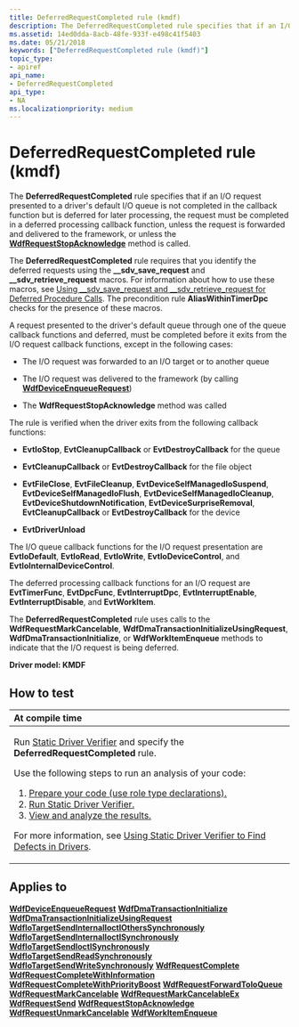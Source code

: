 ```yaml
---
title: DeferredRequestCompleted rule (kmdf)
description: The DeferredRequestCompleted rule specifies that if an I/O request presented to a driver's default I/O queue is not completed in the callback function but is deferred for later processing, the request must be completed in a deferred processing callback function, unless the request is forwarded and delivered to the framework, or unless the WdfRequestStopAcknowledge method is called.
ms.assetid: 14ed0dda-8acb-48fe-933f-e498c41f5403
ms.date: 05/21/2018
keywords: ["DeferredRequestCompleted rule (kmdf)"]
topic_type:
- apiref
api_name:
- DeferredRequestCompleted
api_type:
- NA
ms.localizationpriority: medium
---
```


# DeferredRequestCompleted rule (kmdf)


The **DeferredRequestCompleted** rule specifies that if an I/O request presented to a driver's default I/O queue is not completed in the callback function but is deferred for later processing, the request must be completed in a deferred processing callback function, unless the request is forwarded and delivered to the framework, or unless the [**WdfRequestStopAcknowledge**](/windows-hardware/drivers/ddi/wdfrequest/nf-wdfrequest-wdfrequeststopacknowledge) method is called.

The **DeferredRequestCompleted** rule requires that you identify the deferred requests using the **\_\_sdv\_save\_request** and **\_\_sdv\_retrieve\_request** macros. For information about how to use these macros, see [Using \_\_sdv\_save\_request and \_\_sdv\_retrieve\_request for Deferred Procedure Calls](./using---sdv-save-request-and---sdv-retrieve-request-for-deferred-proce.md). The precondition rule **AliasWithinTimerDpc** checks for the presence of these macros.

A request presented to the driver's default queue through one of the queue callback functions and deferred, must be completed before it exits from the I/O request callback functions, except in the following cases:

-   The I/O request was forwarded to an I/O target or to another queue

-   The I/O request was delivered to the framework (by calling [**WdfDeviceEnqueueRequest**](/windows-hardware/drivers/ddi/wdfdevice/nf-wdfdevice-wdfdeviceenqueuerequest))

-   The **WdfRequestStopAcknowledge** method was called

The rule is verified when the driver exits from the following callback functions:

-   **EvtIoStop**, **EvtCleanupCallback** or **EvtDestroyCallback** for the queue

-   **EvtCleanupCallback** or **EvtDestroyCallback** for the file object

-   **EvtFileClose**, **EvtFileCleanup**, **EvtDeviceSelfManagedIoSuspend**, **EvtDeviceSelfManagedIoFlush**, **EvtDeviceSelfManagedIoCleanup**, **EvtDeviceShutdownNotification**, **EvtDeviceSurpriseRemoval**, **EvtCleanupCallback** or **EvtDestroyCallback** for the device

-   **EvtDriverUnload**

The I/O queue callback functions for the I/O request presentation are **EvtIoDefault**, **EvtIoRead**, **EvtIoWrite**, **EvtIoDeviceControl**, and **EvtIoInternalDeviceControl**.

The deferred processing callback functions for an I/O request are **EvtTimerFunc**, **EvtDpcFunc**, **EvtInterruptDpc**, **EvtInterruptEnable**, **EvtInterruptDisable**, and **EvtWorkItem**.

The **DeferredRequestCompleted** rule uses calls to the **WdfRequestMarkCancelable**, **WdfDmaTransactionInitializeUsingRequest**, **WdfDmaTransactionInitialize**, or **WdfWorkItemEnqueue** methods to indicate that the I/O request is being deferred.

**Driver model: KMDF**

How to test
-----------

<table>
<colgroup>
<col width="100%" />
</colgroup>
<thead>
<tr class="header">
<th align="left">At compile time</th>
</tr>
</thead>
<tbody>
<tr class="odd">
<td align="left"><p>Run <a href="https://docs.microsoft.com/windows-hardware/drivers/devtest/static-driver-verifier" data-raw-source="[Static Driver Verifier](./static-driver-verifier.md)">Static Driver Verifier</a> and specify the <strong>DeferredRequestCompleted</strong> rule.</p>
Use the following steps to run an analysis of your code:
<ol>
<li><a href="https://docs.microsoft.com/windows-hardware/drivers/devtest/using-static-driver-verifier-to-find-defects-in-drivers#preparing-your-source-code" data-raw-source="[Prepare your code (use role type declarations).](./using-static-driver-verifier-to-find-defects-in-drivers.md#preparing-your-source-code)">Prepare your code (use role type declarations).</a></li>
<li><a href="https://docs.microsoft.com/windows-hardware/drivers/devtest/using-static-driver-verifier-to-find-defects-in-drivers#running-static-driver-verifier" data-raw-source="[Run Static Driver Verifier.](./using-static-driver-verifier-to-find-defects-in-drivers.md#running-static-driver-verifier)">Run Static Driver Verifier.</a></li>
<li><a href="https://docs.microsoft.com/windows-hardware/drivers/devtest/using-static-driver-verifier-to-find-defects-in-drivers#viewing-and-analyzing-the-results" data-raw-source="[View and analyze the results.](./using-static-driver-verifier-to-find-defects-in-drivers.md#viewing-and-analyzing-the-results)">View and analyze the results.</a></li>
</ol>
<p>For more information, see <a href="https://docs.microsoft.com/windows-hardware/drivers/devtest/using-static-driver-verifier-to-find-defects-in-drivers" data-raw-source="[Using Static Driver Verifier to Find Defects in Drivers](./using-static-driver-verifier-to-find-defects-in-drivers.md)">Using Static Driver Verifier to Find Defects in Drivers</a>.</p></td>
</tr>
</tbody>
</table>

Applies to
----------

[**WdfDeviceEnqueueRequest**](/windows-hardware/drivers/ddi/wdfdevice/nf-wdfdevice-wdfdeviceenqueuerequest)
[**WdfDmaTransactionInitialize**](/windows-hardware/drivers/ddi/wdfdmatransaction/nf-wdfdmatransaction-wdfdmatransactioninitialize)
[**WdfDmaTransactionInitializeUsingRequest**](/windows-hardware/drivers/ddi/wdfdmatransaction/nf-wdfdmatransaction-wdfdmatransactioninitializeusingrequest)
[**WdfIoTargetSendInternalIoctlOthersSynchronously**](/windows-hardware/drivers/ddi/wdfiotarget/nf-wdfiotarget-wdfiotargetsendinternalioctlotherssynchronously)
[**WdfIoTargetSendInternalIoctlSynchronously**](/windows-hardware/drivers/ddi/wdfiotarget/nf-wdfiotarget-wdfiotargetsendinternalioctlsynchronously)
[**WdfIoTargetSendIoctlSynchronously**](/windows-hardware/drivers/ddi/wdfiotarget/nf-wdfiotarget-wdfiotargetsendioctlsynchronously)
[**WdfIoTargetSendReadSynchronously**](/windows-hardware/drivers/ddi/wdfiotarget/nf-wdfiotarget-wdfiotargetsendreadsynchronously)
[**WdfIoTargetSendWriteSynchronously**](/windows-hardware/drivers/ddi/wdfiotarget/nf-wdfiotarget-wdfiotargetsendwritesynchronously)
[**WdfRequestComplete**](/windows-hardware/drivers/ddi/wdfrequest/nf-wdfrequest-wdfrequestcomplete)
[**WdfRequestCompleteWithInformation**](/windows-hardware/drivers/ddi/wdfrequest/nf-wdfrequest-wdfrequestcompletewithinformation)
[**WdfRequestCompleteWithPriorityBoost**](/windows-hardware/drivers/ddi/wdfrequest/nf-wdfrequest-wdfrequestcompletewithpriorityboost)
[**WdfRequestForwardToIoQueue**](/windows-hardware/drivers/ddi/wdfrequest/nf-wdfrequest-wdfrequestforwardtoioqueue)
[**WdfRequestMarkCancelable**](/windows-hardware/drivers/ddi/wdfrequest/nf-wdfrequest-wdfrequestmarkcancelable)
[**WdfRequestMarkCancelableEx**](/windows-hardware/drivers/ddi/wdfrequest/nf-wdfrequest-wdfrequestmarkcancelableex)
[**WdfRequestSend**](/windows-hardware/drivers/ddi/wdfrequest/nf-wdfrequest-wdfrequestsend)
[**WdfRequestStopAcknowledge**](/windows-hardware/drivers/ddi/wdfrequest/nf-wdfrequest-wdfrequeststopacknowledge)
[**WdfRequestUnmarkCancelable**](/windows-hardware/drivers/ddi/wdfrequest/nf-wdfrequest-wdfrequestunmarkcancelable)
[**WdfWorkItemEnqueue**](/windows-hardware/drivers/ddi/wdfworkitem/nf-wdfworkitem-wdfworkitemenqueue)
 

